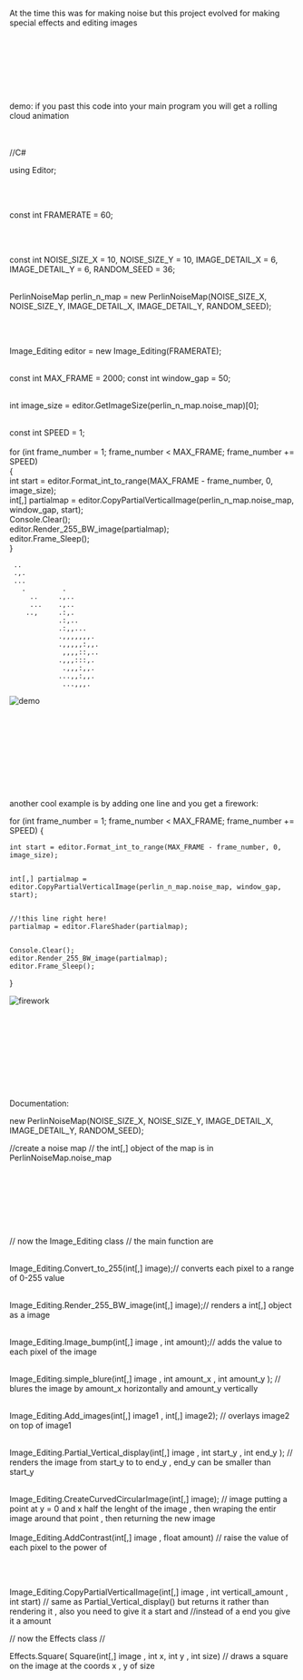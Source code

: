 At the time this was for making noise but this project evolved for making special effects and editing images



<br />
<br />
<br />
<br />
<br />
<br />

demo:
if you past this code into your main program you will get a rolling cloud animation

<br />
<br />
//C#

using Editor;

<br />
<br />

const int FRAMERATE = 60;

<br />
<br />


const int NOISE_SIZE_X = 10,
          NOISE_SIZE_Y = 10,
          IMAGE_DETAIL_X = 6,
          IMAGE_DETAIL_Y = 6,
          RANDOM_SEED = 36;
<br />
<br />

PerlinNoiseMap perlin_n_map = new PerlinNoiseMap(NOISE_SIZE_X, NOISE_SIZE_Y, IMAGE_DETAIL_X, IMAGE_DETAIL_Y, RANDOM_SEED);

<br />
<br />

Image_Editing editor = new Image_Editing(FRAMERATE);
<br />
<br />

const int MAX_FRAME = 2000;
const int window_gap = 50;
<br />
<br />

int image_size = editor.GetImageSize(perlin_n_map.noise_map)[0];
<br />
<br />

const int SPEED = 1;
<br />
<br />
for (int frame_number = 1; frame_number < MAX_FRAME; frame_number += SPEED)<br />
{<br />
  int start = editor.Format_int_to_range(MAX_FRAME - frame_number, 0, image_size);<br />
  int[,] partialmap = editor.CopyPartialVerticalImage(perlin_n_map.noise_map, window_gap, start);<br />
  Console.Clear();<br />
  editor.Render_255_BW_image(partialmap);<br />
  editor.Frame_Sleep();<br />
}<br />



     ..
     .,.
     ...
       .         .
         ..     .,..
         ...    .,..
        ..,     .:,.
                .:,..
                .:,,...
                .,,,,,,,.
                .,,,,,:,,.
                 ,,,,::,..
                .,,,:::,.
                 .,,,:,,.               
                ...,,:,,.
                 ...,,,.








![demo](https://github.com/SavageDud/Noise_generator/assets/67841707/bfbe8576-37e6-41c7-877d-173ba244d110)

<br />
<br />
<br />
<br />
<br />
<br />
<br />
<br />

 another cool example is by adding one line and you get a firework:


for (int frame_number = 1; frame_number < MAX_FRAME; frame_number += SPEED)
{
   

    int start = editor.Format_int_to_range(MAX_FRAME - frame_number, 0, image_size);


    int[,] partialmap = editor.CopyPartialVerticalImage(perlin_n_map.noise_map, window_gap, start);

    
    //!this line right here!
    partialmap = editor.FlareShader(partialmap);

    
    Console.Clear();
    editor.Render_255_BW_image(partialmap);
    editor.Frame_Sleep();
}

![firework](https://github.com/SavageDud/Noise_generator/assets/67841707/ceaed76d-9fe5-4dca-af09-7221963a5e2a)



<br />
<br />
<br />
<br />
<br />
<br />
<br />
<br />


Documentation: 

new PerlinNoiseMap(NOISE_SIZE_X, NOISE_SIZE_Y, IMAGE_DETAIL_X, IMAGE_DETAIL_Y, RANDOM_SEED);

//create a noise map 
// the int[,] object of the map is in PerlinNoiseMap.noise_map

<br />
<br />
<br />
<br />
<br />
<br />






// now the Image_Editing class
// the main function are 
<br />
<br />

Image_Editing.Convert_to_255(int[,] image);// converts each pixel to a range of 0-255 value
<br />
<br />

Image_Editing.Render_255_BW_image(int[,] image);// renders a int[,] object as a image
<br />
<br />

Image_Editing.Image_bump(int[,] image , int amount);// adds the value <amount> to each pixel of the image
<br />
<br />

Image_Editing.simple_blure(int[,] image , int amount_x , int amount_y ); // blures the image by amount_x horizontally and amount_y vertically
<br />
<br />

Image_Editing.Add_images(int[,] image1 , int[,] image2); // overlays image2 on top of image1
<br />
<br />

Image_Editing.Partial_Vertical_display(int[,] image , int start_y , int end_y ); // renders the image from start_y to to end_y , end_y can be smaller than start_y
<br />
<br />

Image_Editing.CreateCurvedCircularImage(int[,] image); // image putting a point at y = 0 and x half the lenght of the image , then wraping the entir image around that point , then returning the new image
<br />
<br />
Image_Editing.AddContrast(int[,] image , float amount) // raise the value of each pixel to the power of <amount>

<br />
<br />

Image_Editing.CopyPartialVerticalImage(int[,] image , int verticall_amount  , int start) 
// same as Partial_Vertical_display() but returns it rather than rendering it , also you need to give it a start and 
//instead of a end you give it a amount






// now the Effects class
//

Effects.Square( Square(int[,] image , int x, int y , int size)
// draws a square on the image at the coords x , y of size
